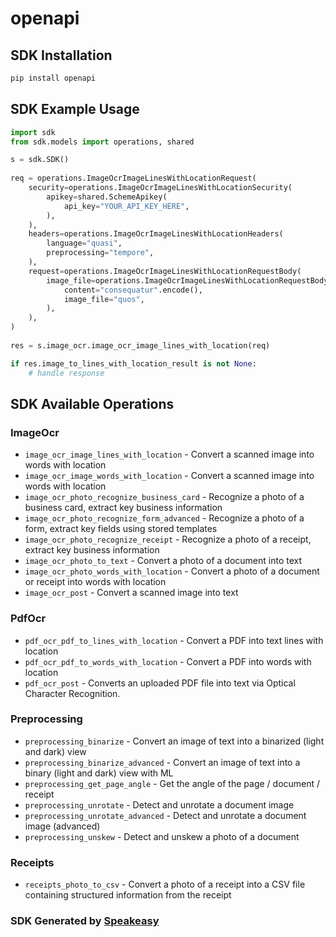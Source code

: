 # openapi

<!-- Start SDK Installation -->
## SDK Installation

```bash
pip install openapi
```
<!-- End SDK Installation -->

## SDK Example Usage
<!-- Start SDK Example Usage -->
```python
import sdk
from sdk.models import operations, shared

s = sdk.SDK()
    
req = operations.ImageOcrImageLinesWithLocationRequest(
    security=operations.ImageOcrImageLinesWithLocationSecurity(
        apikey=shared.SchemeApikey(
            api_key="YOUR_API_KEY_HERE",
        ),
    ),
    headers=operations.ImageOcrImageLinesWithLocationHeaders(
        language="quasi",
        preprocessing="tempore",
    ),
    request=operations.ImageOcrImageLinesWithLocationRequestBody(
        image_file=operations.ImageOcrImageLinesWithLocationRequestBodyImageFile(
            content="consequatur".encode(),
            image_file="quos",
        ),
    ),
)
    
res = s.image_ocr.image_ocr_image_lines_with_location(req)

if res.image_to_lines_with_location_result is not None:
    # handle response
```
<!-- End SDK Example Usage -->

<!-- Start SDK Available Operations -->
## SDK Available Operations

### ImageOcr

* `image_ocr_image_lines_with_location` - Convert a scanned image into words with location
* `image_ocr_image_words_with_location` - Convert a scanned image into words with location
* `image_ocr_photo_recognize_business_card` - Recognize a photo of a business card, extract key business information
* `image_ocr_photo_recognize_form_advanced` - Recognize a photo of a form, extract key fields using stored templates
* `image_ocr_photo_recognize_receipt` - Recognize a photo of a receipt, extract key business information
* `image_ocr_photo_to_text` - Convert a photo of a document into text
* `image_ocr_photo_words_with_location` - Convert a photo of a document or receipt into words with location
* `image_ocr_post` - Convert a scanned image into text

### PdfOcr

* `pdf_ocr_pdf_to_lines_with_location` - Convert a PDF into text lines with location
* `pdf_ocr_pdf_to_words_with_location` - Convert a PDF into words with location
* `pdf_ocr_post` - Converts an uploaded PDF file into text via Optical Character Recognition.

### Preprocessing

* `preprocessing_binarize` - Convert an image of text into a binarized (light and dark) view
* `preprocessing_binarize_advanced` - Convert an image of text into a binary (light and dark) view with ML
* `preprocessing_get_page_angle` - Get the angle of the page / document / receipt
* `preprocessing_unrotate` - Detect and unrotate a document image
* `preprocessing_unrotate_advanced` - Detect and unrotate a document image (advanced)
* `preprocessing_unskew` - Detect and unskew a photo of a document

### Receipts

* `receipts_photo_to_csv` - Convert a photo of a receipt into a CSV file containing structured information from the receipt

<!-- End SDK Available Operations -->

### SDK Generated by [Speakeasy](https://docs.speakeasyapi.dev/docs/using-speakeasy/client-sdks)

